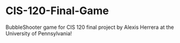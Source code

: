 # CIS-120-Final-Game
BubbleShooter game for CIS 120 final project by Alexis Herrera at the University of Pennsylvania! 

